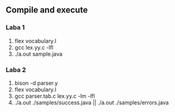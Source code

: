## Compile and execute

### Laba 1
1. flex vocabulary.l
2. gcc lex.yy.c -lfl
3. ./a.out sample.java

### Laba 2
1. bison -d parser.y
2. flex vocabulary.l
3. gcc parser.tab.c lex.yy.c -lm -lfl
4. ./a.out ./samples/success.java || ./a.out ./samples/errors.java